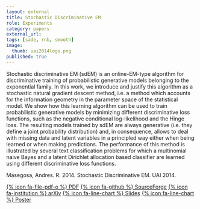 ```yaml
---
layout: external
title: Stochastic Discriminative EM
role: Experiments
category: papers
external_url: 
tags: [sade, rnb, smooth]
image:
  thumb: uai2014logo.png
published: true
---
```


Stochastic discriminative EM (sdEM) is an online-EM-type algorithm for discriminative training of probabilistic generative models belonging to the exponential family. In this work, we introduce and justify this algorithm as a stochastic natural gradient descent method, i.e. a method which accounts for the information geometry in the parameter space of the statistical model. We show how this learning algorithm can be used to train probabilistic generative models by minimizing different discriminative loss functions, such as the negative conditional log-likelihood and the Hinge loss. The resulting models trained by sdEM are always generative (i.e. they define a joint probability distribution) and, in consequence, allows to deal with missing data and latent variables in a principled way either when being learned or when making predictions. The performance of this method is illustrated by several text classification problems for which a multinomial naive Bayes and a latent Dirichlet allocation based classifier are learned using different discriminative loss functions.


Masegosa, Andres. R. 2014. Stochastic Discriminative EM. UAI 2014.

[{% icon fa-file-pdf-o %} PDF](http://auai.org/uai2014/proceedings/individuals/271.pdf) [{% icon fa-github %} SourceForge](http://sourceforge.net/projects/sdem/) [{% icon fa-institution %} arXiv](https://arxiv.org/abs/1410.1784) [{% icon fa-line-chart %} Slides](/papers/UAI2014-slides.pdf) [{% icon fa-line-chart %} Poster](/papers/UAI2014-poster.pdf)
